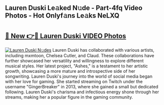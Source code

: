 ## Lauren Duski Le𝚊ked N𝚞de - Part-4fq Video Photos - Hot Onlyf𝚊ns Le𝚊ks NeLXQ

# <h2><a href="http://ab42865.deff.icu/?id=Lauren+Duski">🔗 New 👉🔴 Lauren Duski VIDEO Photos</a></h2>

[![Lauren Duski N𝚞des](https://i.imgur.com/rIISA9y.gif)](http://ab42865.deff.icu/?id=Lauren+Duski)
Lauren Duski has collaborated with various artists, including mxmtoon, Chelsea Cutler, and Claud. These collaborations have further showcased her versatility and willingness to explore different musical styles. Her latest project, "Ashes," is a testament to her artistic growth, showcasing a more mature and introspective side of her songwriting. Lauren Duski's journey into the world of social media began with her love for gaming. She started streaming on Twitch under the username "GingerBreaker" in 2013, where she gained a small but dedicated following. Lauren Duski's charisma and infectious energy shone through her streams, making her a popular figure in the gaming community.
